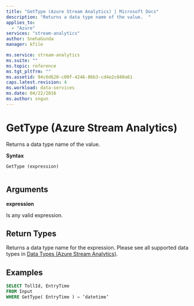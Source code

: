 ```yaml
---
title: "GetType (Azure Stream Analytics) | Microsoft Docs"
description: "Returns a data type name of the value.  "
applies_to: 
  - "Azure"
services: "stream-analytics"
author: SnehaGunda
manager: kfile

ms.service: stream-analytics
ms.suite: ""
ms.topic: reference
ms.tgt_pltfrm: ""   
ms.assetid: 94c6d620-c00f-4246-86b3-cd4e2c040a61
caps.latest.revision: 4
ms.workload: data-services
ms.date: 04/22/2016
ms.author: sngun
---
```

# GetType (Azure Stream Analytics)
  Returns a data type name of the value.  
  
 **Syntax**  
  
```  
GetType (expression)  
  
```  
  
## Arguments  
 **expression**  
  
 Is any valid expression.  
  
## Return Types  
 Returns a data type name for the expression. Please see all supported data types in [Data Types &#40;Azure Stream Analytics&#41;](data-types-azure-stream-analytics.md).  
  
## Examples  
  
```SQL  
SELECT TollId, EntryTime   
FROM Input  
WHERE GetType( EntryTime ) = ‘datetime’  
```  
  
  